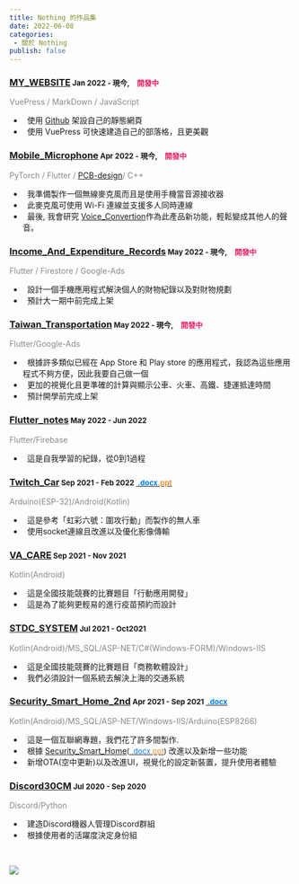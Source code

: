 ```yaml
---
title: Nothing 的作品集
date: 2022-06-08
categories: 
 - 關於 Nothing
publish: false
---
```


### [MY_WEBSITE](https://i-am-nothing.github.io/)<font size="2">&nbsp;Jan 2022 - 現今,&emsp;<span style="color:#e91d63">開發中</span></font><br/>
<span style="color:#888888">VuePress / MarkDown / JavaScript</span></br>
* &nbsp;&nbsp;使用 [Github](https://github.com/I-am-nothing/I-am-nothing.github.io) 架設自己的靜態網頁<br/>
* &nbsp;&nbsp;使用 VuePress 可快速建造自己的部落格，且更美觀

### [Mobile_Microphone](https://github.com/I-am-nothing/Mobile_Microphone)<font size="2">&nbsp;Apr 2022 - 現今,&emsp;<span style="color:#e91d63">開發中</span></font><br/>
<span style="color:#888888">PyTorch / Flutter / [PCB-design](https://easyeda.com/editor#id=|5191edca95e14e5d855f03cf7dd2f48f|25fb8eaf71244933944f11f870ebe028|8bdcf6bc7b4a42dca2976e674a4c5bee|381d85b3d1db49ccb6b30b401fcd107c)/ C++</span><br/>
* &nbsp;&nbsp;我準備製作一個無線麥克風而且是使用手機當音源接收器<br/>
* &nbsp;&nbsp;此麥克風可使用 Wi-Fi 連線並支援多人同時連線<br/>
* &nbsp;&nbsp;最後, 我會研究 [Voice_Convertion](https://github.com/I-am-nothing/Voice_Converttion)作為此產品新功能，輕鬆變成其他人的聲音。<br/>

### [Income_And_Expenditure_Records](https://github.com/I-am-nothing/Income_And_Expenditure_Records)<font size="2">&nbsp;May 2022 - 現今,&emsp;<span style="color:#e91d63">開發中</span></font><br/>
<span style="color:#888888">Flutter / Firestore / Google-Ads</span><br/>
* &nbsp;&nbsp;設計一個手機應用程式解決個人的財物紀錄以及對財物規劃<br/>
* &nbsp;&nbsp;預計大一期中前完成上架

### [Taiwan_Transportation](https://github.com/I-am-nothing/Taiwan_Transportation)<font size="2">&nbsp;May 2022 - 現今,&emsp;<span style="color:#e91d63">開發中</span></font><br/>
<span style="color:#888888">Flutter/Google-Ads</span><br/>
* &nbsp;&nbsp;根據許多類似已經在 App Store 和 Play store 的應用程式，我認為這些應用程式不夠方便，因此我要自己做一個<br/>
* &nbsp;&nbsp;更加的視覺化且更準確的計算與顯示公車、火車、高鐵、捷運抵達時間<br/>
* &nbsp;&nbsp;預計開學前完成上架

### [Flutter_notes](https://github.com/I-am-nothing/Flutter_notes)<font size="2">&nbsp;May 2022 - Jun 2022</font><br/>
<span style="color:#888888">Flutter/Firebase</span><br/>
* &nbsp;&nbsp;這是自我學習的紀錄，從0到1過程

### [Twitch_Car](https://github.com/I-am-nothing/Twitch_Car)<font size="2">&nbsp;Sep 2021 - Feb 2022 [<span style="color:#007bff">&nbsp;.docx</span>](https://docs.google.com/document/d/1PnjpnWs7Fg4Pcy3x5B7tbZW885f4npafvDLK37PCZKE/edit?usp=sharing)[<span style="color:#e69138">.ppt</span>](https://www.canva.com/design/DAEywo-Aia0/9Gq34sW1Ute-39wqN0MjnQ/view?utm_content=DAEywo-Aia0&utm_campaign=designshare&utm_medium=link&utm_source=publishpresent)</font><br/>
<span style="color:#888888">Arduino(ESP-32)/Android(Kotlin)</span>
* &nbsp;&nbsp;這是參考「虹彩六號：圍攻行動」而製作的無人車<br/>
* &nbsp;&nbsp;使用socket連線且改進以及優化影像傳輸

### [VA_CARE](https://github.com/I-am-nothing/VA_CARE)<font size="2">&nbsp;Sep 2021 - Nov 2021</font><br/>
<span style="color:#888888">Kotlin(Android)</span><br/>
* &nbsp;&nbsp;這是全國技能競賽的比賽題目「行動應用開發」<br/>
* &nbsp;&nbsp;這是為了能夠更輕易的進行疫苗預約而設計

### [STDC_SYSTEM](https://github.com/TcivsCSE/51A-Data)<font size="2">&nbsp;Jul 2021 - Oct2021</font><br/>
<span style="color:#888888">Kotlin(Android)/MS_SQL/ASP-NET/C#(Windows-FORM)/Windows-IIS</span><br/>
* &nbsp;&nbsp;這是全國技能競賽的比賽題目「商務軟體設計」<br/>
* &nbsp;&nbsp;我們必須設計一個系統去解決上海的交通系統

### [Security_Smart_Home_2nd](https://github.com/I-am-nothing/Security_Smart_Home_2nd)<font size="2">&nbsp;Apr  2021 - Sep 2021 [<span style="color:#007bff">&nbsp;.docx</span>](https://docs.google.com/document/d/1pIwP28cPY0j0kTdAGPogLw7TcMTjWPokIr8tGELqfSE/edit?usp=sharing)</font><br/>
<span style="color:#888888">Kotlin(Android)/MS_SQL/ASP-NET/Windows-IIS/Arduino(ESP8266)</span><br/>
* &nbsp;&nbsp;這是一個互聯網專題，我們花了許多間製作.<br/>
* &nbsp;&nbsp;根據 [Security_Smart_Home](https://github.com/I-am-nothing/Security_Smart_Home)<font size="2">([<span style="color:#007bff">&nbsp;.docx</span>](https://docs.google.com/document/d/1qhFzi2feWOz2Gax-PqmswtHTDt-eyBC42QOLEBsT-FA/edit?usp=sharing)[<span style="color:#e69138">.ppt</span>](https://docs.google.com/presentation/d/1CLF7nTyfLZ677lPc1mkNgJW-RC2V5mb7DHh6XexCC1A/edit?usp=sharing))</font> 改進以及新增一些功能<br/>
* &nbsp;&nbsp;新增OTA(空中更新)以及改進UI，視覺化的設定新裝置，提升使用者體驗

### [Discord30CM](https://github.com/I-am-nothing/Discord30CM)<font size="2">&nbsp;Jul  2020 - Sep 2020</font><br/>
<span style="color:#888888">Discord/Python</span><br/>
* &nbsp;&nbsp;建造Discord機器人管理Discord群組<br/>
* &nbsp;&nbsp;根據使用者的活躍度決定身份組

<br/>

![](/about-nothing/side-project/01.png)